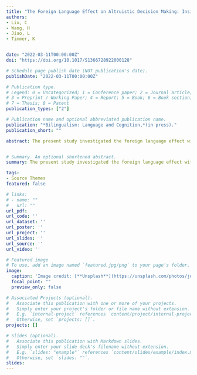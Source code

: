 ```yaml
---
title: "The Foreign Language Effect on Altruistic Decision Making: Insights from the Framing Effect"
authors:
- Liu, C
- Wang, H 
- Jiao, L
- Timmer, K


date: "2022-03-11T00:00:00Z"
doi: "https://doi.org/10.1017/S1366728922000128"

# Schedule page publish date (NOT publication's date).
publishDate: "2022-03-11T00:00:00Z"

# Publication type.
# Legend: 0 = Uncategorized; 1 = Conference paper; 2 = Journal article;
# 3 = Preprint / Working Paper; 4 = Report; 5 = Book; 6 = Book section;
# 7 = Thesis; 8 = Patent
publication_types: ["2"]

# Publication name and optional abbreviated publication name.
publication: "*Bilingualism: Language and Cognition,*(in press)."
publication_short: ""

abstract: The present study investigated the foreign language effect within an altruistic decision making process. Chinese–English bilinguals made altruistic decisions in their native and second language. The decisions were framed in two ways - either as "not to harm" (harm frame) or as "to help" the other person (help frame) at one’s economic cost. Behavioral results suggest that bilinguals might behave more altruistic in the harm frame than the help frame (i.e., framing effect) in their native language but not in their foreign language. Electrophysiological results show that the modulation of the framing effect in the native versus foreign language originated in the early ERP components (N1 and N2) and did not present in the late positive potential (LPP). These findings suggest the foreign language effect most likely results from the reduced emotional reaction in a foreign compared to the native language.


# Summary. An optional shortened abstract.
summary: The present study investigated the foreign language effect within an altruistic decision making process..

tags:
- Source Themes
featured: false

# links:
# - name: ""
#   url: ""
url_pdf: 
url_code: ''
url_dataset: ''
url_poster: ''
url_project: ''
url_slides: ''
url_source: ''
url_video: ''

# Featured image
# To use, add an image named `featured.jpg/png` to your page's folder. 
image:
  caption: 'Image credit: [**Unsplash**](https://unsplash.com/photos/jdD8gXaTZsc)'
  focal_point: ""
  preview_only: false

# Associated Projects (optional).
#   Associate this publication with one or more of your projects.
#   Simply enter your project's folder or file name without extension.
#   E.g. `internal-project` references `content/project/internal-project/index.md`.
#   Otherwise, set `projects: []`.
projects: []

# Slides (optional).
#   Associate this publication with Markdown slides.
#   Simply enter your slide deck's filename without extension.
#   E.g. `slides: "example"` references `content/slides/example/index.md`.
#   Otherwise, set `slides: ""`.
slides:
---
```

